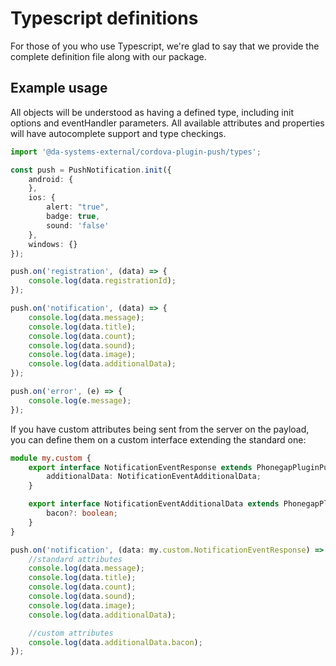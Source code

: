 # Typescript definitions

For those of you who use Typescript, we're glad to say that we provide the complete definition file along with our package.

## Example usage

All objects will be understood as having a defined type, including init options and eventHandler parameters.
All available attributes and properties will have autocomplete support and type checkings.

```typescript
import '@da-systems-external/cordova-plugin-push/types';

const push = PushNotification.init({
	android: {
	},
	ios: {
		alert: "true",
		badge: true,
		sound: 'false'
	},
	windows: {}
});

push.on('registration', (data) => {
	console.log(data.registrationId);
});

push.on('notification', (data) => {
	console.log(data.message);
	console.log(data.title);
	console.log(data.count);
	console.log(data.sound);
	console.log(data.image);
	console.log(data.additionalData);
});

push.on('error', (e) => {
	console.log(e.message);
});
```

If you have custom attributes being sent from the server on the payload, you can define them on a custom interface extending the standard one:

```typescript
module my.custom {
	export interface NotificationEventResponse extends PhonegapPluginPush.NotificationEventResponse {
		additionalData: NotificationEventAdditionalData;
	}

	export interface NotificationEventAdditionalData extends PhonegapPluginPush.NotificationEventAdditionalData {
		bacon?: boolean;
	}
}

push.on('notification', (data: my.custom.NotificationEventResponse) => {
	//standard attributes
	console.log(data.message);
	console.log(data.title);
	console.log(data.count);
	console.log(data.sound);
	console.log(data.image);
	console.log(data.additionalData);

	//custom attributes
	console.log(data.additionalData.bacon);
});
```
